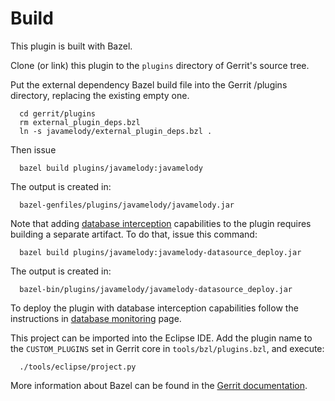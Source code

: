 Build
=====

This plugin is built with Bazel.

Clone (or link) this plugin to the `plugins` directory of Gerrit's source tree.

Put the external dependency Bazel build file into the Gerrit /plugins directory,
replacing the existing empty one.

```
  cd gerrit/plugins
  rm external_plugin_deps.bzl
  ln -s javamelody/external_plugin_deps.bzl .
```

Then issue

```
  bazel build plugins/javamelody:javamelody
```

The output is created in:

```
  bazel-genfiles/plugins/javamelody/javamelody.jar
```

Note that adding [database interception](database-monitoring.md) capabilities to
the plugin requires building a separate artifact. To do that, issue this command:

```
  bazel build plugins/javamelody:javamelody-datasource_deploy.jar
```

The output is created in:

```
  bazel-bin/plugins/javamelody/javamelody-datasource_deploy.jar
```

To deploy the plugin with database interception capabilities follow the
instructions in [database monitoring](database-monitoring.md) page.

This project can be imported into the Eclipse IDE.
Add the plugin name to the `CUSTOM_PLUGINS` set in
Gerrit core in `tools/bzl/plugins.bzl`, and execute:

```
  ./tools/eclipse/project.py
```

More information about Bazel can be found in the [Gerrit
documentation](../../../Documentation/dev-bazel.html).

